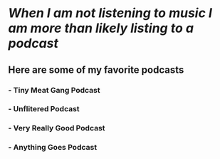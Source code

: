 # *When I am not listening to music I am more than likely listing to a podcast*
## **Here are some of my favorite podcasts**

### - Tiny Meat Gang Podcast
### - Unflitered Podcast
### - Very Really Good Podcast
### - Anything Goes Podcast